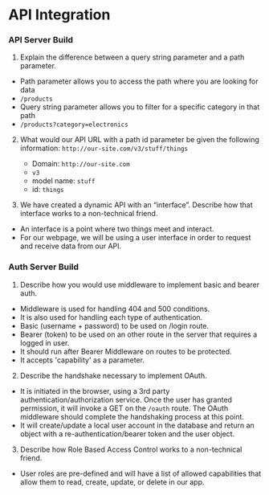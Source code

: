 # API Integration

### API Server Build
1. Explain the difference between a query string parameter and a path parameter.
- Path parameter allows you to access the path where you are looking for data
- `/products`
- Query string parameter allows you to filter for a specific category in that path 
- `/products?category=electronics`

2. What would our API URL with a path id parameter be given the following information: `http://our-site.com/v3/stuff/things`
    - Domain: `http://our-site.com`
    - `v3`
    - model name: `stuff`
    - id: `things`

3. We have created a dynamic API with an “interface”. Describe how that interface works to a non-technical friend.
- An interface is a point where two things meet and interact.
- For our webpage, we will be using a user interface in order to request and receive data from our API.

### Auth Server Build
1. Describe how you would use middleware to implement basic and bearer auth.
- Middleware is used for handling 404 and 500 conditions.
- It is also used for handling each type of authentication. 
- Basic (username + password) to be used on /login route.
- Bearer (token) to be used on an other route in the server that requires a logged in user.
- It should run after Bearer Middleware on routes to be protected.
- It accepts 'capability' as a parameter.

2. Describe the handshake necessary to implement OAuth.
- It is initiated in the browser, using a 3rd party authentication/authorization service. Once the user has granted permission, it will invoke a GET on the `/oauth` route. The OAuth middleware should complete the handshaking process at this point. 
- It will create/update a local user account in the database and return an object with a re-authentication/bearer token and the user object. 


3. Describe how Role Based Access Control works to a non-technical friend.
- User roles are pre-defined and will have a list of allowed capabilities that allow them to read, create, update, or delete in our app. 